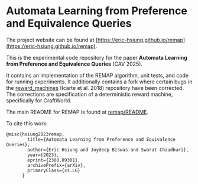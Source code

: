 # Automata Learning from Preference and Equivalence Queries

The project website can be found at [https://eric-hsiung.github.io/remap](https://eric-hsiung.github.io/remap).

This is the experimental code repository for the paper **Automata Learning from Preference and Equivalence Queries** (CAV 2025).

It contains an implementation of the REMAP algorithm, unit tests, and code for running experiments.
It additionally contains a fork where certain bugs in the [reward_machines](reward_machines) (Icarte et al. 2018) repository have been corrected.
The corrections are specification of a deterministic reward machine, specifically for CraftWorld.

The main README for REMAP is found at [remap/README](remap/README).

To cite this work:
```
@misc{hsiung2023remap,
        title={Automata Learning from Preference and Equivalence Queries}, 
        author={Eric Hsiung and Joydeep Biswas and Swarat Chaudhuri},
        year={2023},
        eprint={2308.09301},
        archivePrefix={arXiv},
        primaryClass={cs.LG}
      }
```
